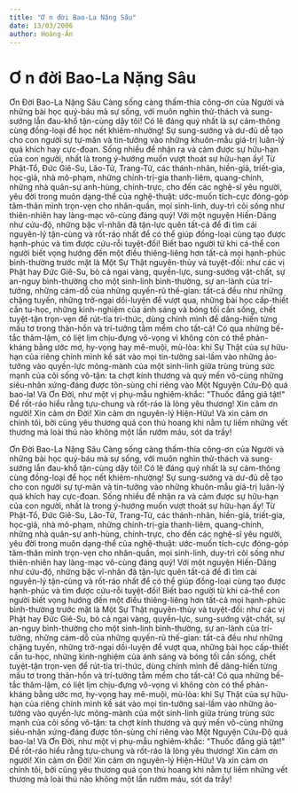 ```yaml
---
title: "Ơ n đời Bao-La Nặng Sâu"
date: 13/03/2006
author: Hoàng-Ân
---
```


# Ơ n đời Bao-La Nặng Sâu

Ơn Đời Bao-La Nặng Sâu
     Càng sống càng thấm-thía công-ơn của Người và những bài học quý-báu mà sự sống, với muôn nghìn thử-thách và sung-sướng lẫn đau-khổ tận-cùng dậy tôi!  Có lẽ đáng quý nhất là sự cảm-thông cùng đồng-loại để học nết khiêm-nhường!  Sự sung-sướng và dư-đủ dễ tạo cho con người sự tự-mãn và tin-tưởng vào những khuôn-mẫu giá-trị luân-lý quá khích hay cực-đoan.  Sống nhiều để nhận ra và cảm được sự hữu-hạn của con người, nhất là trong ý-hướng muốn vượt thoát sự hữu-hạn ấy!
     Từ Phật-Tổ, Đức Giê-Su, Lão-Tử, Trang-Tử, các thánh-nhân, hiền-giả, triết-gia, học-giả, nhà mô-phạm, những chính-trị-gia thanh-liêm, quang-chính, những nhà quân-sự anh-hùng, chính-trực, cho đến các nghệ-sĩ yêu người, yêu đời trong muôn dạng-thể của nghệ-thuật:  ước-muốn tích-cực đóng-góp tâm-thân mình trọn-vẹn cho nhân-quần, mọi sinh-linh, duy-trì cõi sống như thiên-nhiên hay làng-mạc vô-cùng đáng quý!  Với một nguyện Hiến-Dâng như cứu-độ, những bậc vĩ-nhân đã tận-lực quên tất-cả để đi tìm cái nguyên-lý tận-cùng và rốt-ráo nhất để có thể giúp đồng-loại cùng tạo được hạnh-phúc và tìm được cứu-rỗi tuyệt-đối!  Biết bao người từ khi cá-thể con người biết vọng hướng đến một điều thiêng-liêng hơn tất-cả mọi hạnh-phúc bình-thường trước mặt là Một Sự Thật nguyên-thủy và tuyệt-đối: như  các vị Phật hay Đức Giê-Su, bỏ cả ngai vàng, quyền-lực, sung-sướng vật-chất, sự an-nguy bình-thường cho một sinh-linh bình-thường, sự an-lành của trí-tưởng, những cám-dỗ của những quyến-rũ thế-gian: tất-cả đều như những chặng tuyến, những trở-ngại dồi-luyện để vượt qua, những bài học cấp-thiết cần tu-học, những kinh-nghiệm của ánh sáng và bóng tối cần sống, chết tuyệt-tận trọn-vẹn để rút-tỉa tri-thức, dùng chính mình để dâng-hiến từng mấu tơ trong thân-hồn và trí-tưởng tằm mềm cho tất-cả!
      Có qua những bế-tắc thâm-lậm, có liệt lịm chịu-đựng vô-vọng vì không còn có thể phản-kháng bằng ước mơ, hy-vọng hay mê-muội, mù-lòa: khi Sự Thật của sự hữu-hạn của riêng chính mình kề sát vào mọi tin-tưởng sai-lầm vào những ảo-tưởng vào quyền-lực mỏng-mành của một sinh-linh giữa trùng trùng sức mạnh của cõi sống vô-tận: ta chợt kính thương và quý mến vô-cùng những siêu-nhân xứng-đáng được tôn-sùng chỉ riêng vào Một Nguyện Cứu-Độ quá bao-la!
     Và Ơn Đời, như một vị phụ-mẫu nghiêm-khắc: "Thuốc đắng giã tật!"  Để rốt-ráo hiểu rằng tựu-chung và rốt-ráo là lòng yêu thương!  Xin cảm ơn người!  Xin cảm ơn Đời!  Xin cảm ơn nguyên-lý Hiện-Hữu!  Và xin cảm ơn chính tôi, bởi cũng yêu thương quá con thú hoang khi nằm tự  liếm những vết thương mà loài thú nào không một lần rướm máu, sót da trầy!

Ơn Đời Bao-La Nặng Sâu
     Càng sống càng thấm-thía công-ơn của Người và những bài học quý-báu mà sự sống, với muôn nghìn thử-thách và sung-sướng lẫn đau-khổ tận-cùng dậy tôi!  Có lẽ đáng quý nhất là sự cảm-thông cùng đồng-loại để học nết khiêm-nhường!  Sự sung-sướng và dư-đủ dễ tạo cho con người sự tự-mãn và tin-tưởng vào những khuôn-mẫu giá-trị luân-lý quá khích hay cực-đoan.  Sống nhiều để nhận ra và cảm được sự hữu-hạn của con người, nhất là trong ý-hướng muốn vượt thoát sự hữu-hạn ấy!
     Từ Phật-Tổ, Đức Giê-Su, Lão-Tử, Trang-Tử, các thánh-nhân, hiền-giả, triết-gia, học-giả, nhà mô-phạm, những chính-trị-gia thanh-liêm, quang-chính, những nhà quân-sự anh-hùng, chính-trực, cho đến các nghệ-sĩ yêu người, yêu đời trong muôn dạng-thể của nghệ-thuật:  ước-muốn tích-cực đóng-góp tâm-thân mình trọn-vẹn cho nhân-quần, mọi sinh-linh, duy-trì cõi sống như thiên-nhiên hay làng-mạc vô-cùng đáng quý!  Với một nguyện Hiến-Dâng như cứu-độ, những bậc vĩ-nhân đã tận-lực quên tất-cả để đi tìm cái nguyên-lý tận-cùng và rốt-ráo nhất để có thể giúp đồng-loại cùng tạo được hạnh-phúc và tìm được cứu-rỗi tuyệt-đối!  Biết bao người từ khi cá-thể con người biết vọng hướng đến một điều thiêng-liêng hơn tất-cả mọi hạnh-phúc bình-thường trước mặt là Một Sự Thật nguyên-thủy và tuyệt-đối: như  các vị Phật hay Đức Giê-Su, bỏ cả ngai vàng, quyền-lực, sung-sướng vật-chất, sự an-nguy bình-thường cho một sinh-linh bình-thường, sự an-lành của trí-tưởng, những cám-dỗ của những quyến-rũ thế-gian: tất-cả đều như những chặng tuyến, những trở-ngại dồi-luyện để vượt qua, những bài học cấp-thiết cần tu-học, những kinh-nghiệm của ánh sáng và bóng tối cần sống, chết tuyệt-tận trọn-vẹn để rút-tỉa tri-thức, dùng chính mình để dâng-hiến từng mấu tơ trong thân-hồn và trí-tưởng tằm mềm cho tất-cả!
      Có qua những bế-tắc thâm-lậm, có liệt lịm chịu-đựng vô-vọng vì không còn có thể phản-kháng bằng ước mơ, hy-vọng hay mê-muội, mù-lòa: khi Sự Thật của sự hữu-hạn của riêng chính mình kề sát vào mọi tin-tưởng sai-lầm vào những ảo-tưởng vào quyền-lực mỏng-mành của một sinh-linh giữa trùng trùng sức mạnh của cõi sống vô-tận: ta chợt kính thương và quý mến vô-cùng những siêu-nhân xứng-đáng được tôn-sùng chỉ riêng vào Một Nguyện Cứu-Độ quá bao-la!
     Và Ơn Đời, như một vị phụ-mẫu nghiêm-khắc: "Thuốc đắng giã tật!"  Để rốt-ráo hiểu rằng tựu-chung và rốt-ráo là lòng yêu thương!  Xin cảm ơn người!  Xin cảm ơn Đời!  Xin cảm ơn nguyên-lý Hiện-Hữu!  Và xin cảm ơn chính tôi, bởi cũng yêu thương quá con thú hoang khi nằm tự  liếm những vết thương mà loài thú nào không một lần rướm máu, sót da trầy!
